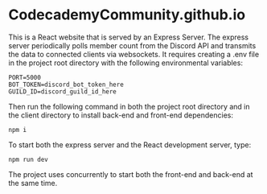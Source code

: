 # CodecademyCommunity.github.io

This is a React website that is served by an Express Server. The express server periodically polls member count from the Discord API and transmits the data to connected clients via websockets. It requires creating a .env file in the project root directory with the following environmental variables:
```
PORT=5000
BOT_TOKEN=discord_bot_token_here
GUILD_ID=discord_guild_id_here
```
Then run the following command in both the project root directory and in the client directory to install back-end and front-end dependencies:
```
npm i
```

To start both the express server and the React development server, type:
```
npm run dev
```
The project uses concurrently to start both the front-end and back-end at the same time.
